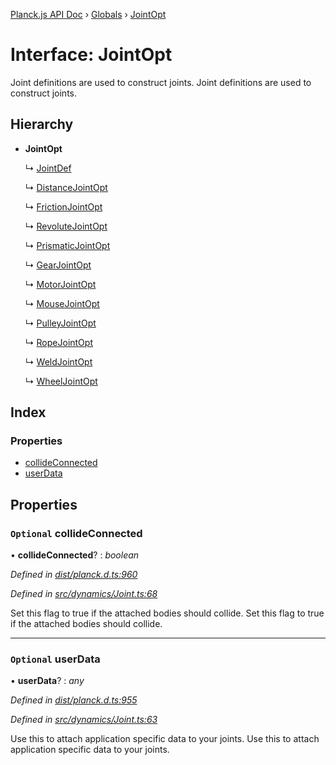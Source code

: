 [Planck.js API Doc](../README.md) › [Globals](../globals.md) › [JointOpt](jointopt.md)

# Interface: JointOpt

Joint definitions are used to construct joints.
Joint definitions are used to construct joints.

## Hierarchy

* **JointOpt**

  ↳ [JointDef](jointdef.md)

  ↳ [DistanceJointOpt](distancejointopt.md)

  ↳ [FrictionJointOpt](frictionjointopt.md)

  ↳ [RevoluteJointOpt](revolutejointopt.md)

  ↳ [PrismaticJointOpt](prismaticjointopt.md)

  ↳ [GearJointOpt](gearjointopt.md)

  ↳ [MotorJointOpt](motorjointopt.md)

  ↳ [MouseJointOpt](mousejointopt.md)

  ↳ [PulleyJointOpt](pulleyjointopt.md)

  ↳ [RopeJointOpt](ropejointopt.md)

  ↳ [WeldJointOpt](weldjointopt.md)

  ↳ [WheelJointOpt](wheeljointopt.md)

## Index

### Properties

* [collideConnected](jointopt.md#optional-collideconnected)
* [userData](jointopt.md#optional-userdata)

## Properties

### `Optional` collideConnected

• **collideConnected**? : *boolean*

*Defined in [dist/planck.d.ts:960](https://github.com/shakiba/planck.js/blob/7e469c4/dist/planck.d.ts#L960)*

*Defined in [src/dynamics/Joint.ts:68](https://github.com/shakiba/planck.js/blob/7e469c4/src/dynamics/Joint.ts#L68)*

Set this flag to true if the attached bodies
should collide.
Set this flag to true if the attached bodies
should collide.

___

### `Optional` userData

• **userData**? : *any*

*Defined in [dist/planck.d.ts:955](https://github.com/shakiba/planck.js/blob/7e469c4/dist/planck.d.ts#L955)*

*Defined in [src/dynamics/Joint.ts:63](https://github.com/shakiba/planck.js/blob/7e469c4/src/dynamics/Joint.ts#L63)*

Use this to attach application specific data to your joints.
Use this to attach application specific data to your joints.
